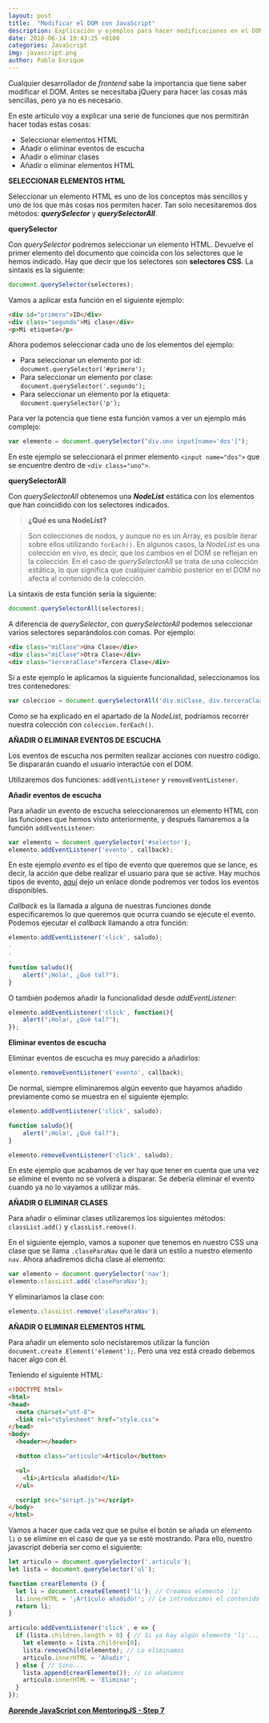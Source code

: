 ```yaml
---
layout: post
title:  "Modificar el DOM con JavaScript"
description: Explicación y ejemplos para hacer modificaciones en el DOM (Document Object Model)
date: 2018-06-14 19:43:25 +0100
categories: JavaScript
img: javascript.png
author: Pablo Enrique
---
```


Cualquier desarrollador de *frontend* sabe la importancia que tiene saber modificar el DOM. Antes se necesitaba jQuery para hacer las cosas más sencillas, pero ya no es necesario.

En este artículo voy a explicar una serie de funciones que nos permitirán hacer todas estas cosas:

* Seleccionar elementos HTML
* Añadir o eliminar eventos de escucha
* Añadir o eliminar clases
* Añadir o eliminar elementos HTML

**SELECCIONAR ELEMENTOS HTML**

Seleccionar un elemento HTML es uno de los conceptos más sencillos y uno de los que más cosas nos permiten hacer.
Tan solo necesitaremos dos métodos: ***querySelector*** y ***querySelectorAll***.

**querySelector**

Con *querySelector* podremos seleccionar un elemento HTML. Devuelve el primer elemento del documento que coincida con los selectores que le hemos indicado. Hay que decir que los selectores son **selectores CSS**. La sintaxis es la siguiente:

```js
document.querySelector(selectores);
```

Vamos a aplicar esta función en el siguiente ejemplo:

```html
<div id="primero">ID</div>
<div class="segundo">Mi clase</div>
<p>Mi etiqueta</p>
```

Ahora podemos seleccionar cada uno de los elementos del ejemplo:
* Para seleccionar un elemento por id: `document.querySelector('#primero');`
* Para seleccionar un elemento por clase: `document.querySelector('.segundo');`
* Para seleccionar un elemento por la etiqueta: `document.querySelector('p');`

Para ver la potencia que tiene esta función vamos a ver un ejemplo más complejo:

```js
var elemento = document.querySelector("div.uno input[name='dos']");
```

En este ejemplo se seleccionará el primer elemento `<input name="dos">` que se encuentre dentro de `<div class="uno">`.

**querySelectorAll**

Con *querySelectorAll* obtenemos una ***NodeList*** estática con los elementos que han coincidido con los selectores indicados.

>**¿Qué es una NodeList?**

>Son colecciones de nodos, y aunque no es un Array, es posible iterar sobre ellos utilizando `forEach()`. En algunos casos, la *NodeList* es una colección en vivo, es decir, que los cambios en el DOM se reflejan en la colección. En el caso de *querySelectorAll* se trata de una colección estática, lo que significa que cualquier cambio posterior en el DOM no afecta al contenido de la colección.

La sintaxis de esta función sería la siguiente:
```js
document.querySelectorAll(selectores);
```
A diferencia de *querySelector*, con *querySelectorAll* podemos seleccionar varios selectores separándolos con comas. Por ejemplo:

```html
<div class="miClase">Una Clase</div>
<div class="miClase">Otra Clase</div>
<div class="terceraClase">Tercera Clase</div>
```

Si a este ejemplo le aplicamos la siguiente funcionalidad, seleccionamos los tres contenedores:
```js
var coleccion = document.querySelectorAll('div.miClase, div.terceraClase');
```
Como se ha explicado en el apartado de la *NodeList*, podríamos recorrer nuestra colección con `coleccion.forEach()`.

**AÑADIR O ELIMINAR EVENTOS DE ESCUCHA**

Los eventos de escucha nos permiten realizar acciones con nuestro código. Se dispararán cuando el usuario interactúe con el DOM.

Utilizaremos dos funciones: `addEventListener` y `removeEventListener`.

**Añadir eventos de escucha**

Para añadir un evento de escucha seleccionaremos un elemento HTML con las funciones que hemos visto anteriormente, y después llamaremos a la función `addEventListener`:

```js
var elemento = document.querySelector('#selector');
elemento.addEventListener('evento', callback);
```

En este ejemplo *evento* es el tipo de evento que queremos que se lance, es decir, la acción que debe realizar el usuario para que se active. Hay muchos tipos de evento, [aquí](https://developer.mozilla.org/en-US/docs/Web/Events) dejo un enlace donde podremos ver todos los eventos disponibles.

*Callback* es la llamada a alguna de nuestras funciones donde especificaremos lo que queremos que ocurra cuando se ejecute el evento. Podemos ejecutar el *callback* llamando a otra función:

```js
elemento.addEventListener('click', saludo);
.
.
.
function saludo(){
    alert("¡Hola!, ¿Qué tal?");
}
```

O también podemos añadir la funcionalidad desde *addEventListener*:

```js
elemento.addEventListener('click', function(){
    alert("¡Hola!, ¿Qué tal?");
});
```

**Eliminar eventos de escucha**

Eliminar eventos de escucha es muy parecido a añadirlos:
```js
elemento.removeEventListener('evento', callback);
```
De normal, siempre eliminaremos algún eevento que hayamos añadido previamente como se muestra en el siguiente ejemplo:
```js
elemento.addEventListener('click', saludo);

function saludo(){
    alert("¡Hola!, ¿Qué tal?");
}

elemento.removeEventListener('click', saludo);
```

En este ejemplo que acabamos de ver hay que tener en cuenta que una vez se elimine el evento no se volverá a disparar. Se debería eliminar el evento cuando ya no lo vayamos a utilizar más.

**AÑADIR O ELIMINAR CLASES**

Para añadir o eliminar clases utilizaremos los siguientes métodos: `classList.add()` y `classList.remove()`.

En el siguiente ejemplo, vamos a suponer que tenemos en nuestro CSS una clase que se llama `.claseParaNav` que le dará un estilo a nuestro elemento `nav`. Ahora añadiremos dicha clase al elemento:

```js
var elemento = document.querySelector('nav');
elemento.classList.add('claseParaNav');
```

Y eliminaríamos la clase con:

```js
elemento.classList.remove('claseParaNav');
```

**AÑADIR O ELIMINAR ELEMENTOS HTML**

Para añadir un elemento solo necistaremos utilizar la función `document.create Element('element');`. Pero una vez está creado debemos hacer algo con él.

Teniendo el siguiente HTML:
```html
<!DOCTYPE html>
<html>
<head>
  <meta charset="utf-8">
  <link rel="stylesheet" href="style.css">
</head>
<body>
  <header></header>

  <button class="articulo">Artículo</button>

  <ul>
    <li>¡Artículo añadido!</li>
  </ul>

  <script src="script.js"></script>
</body>
</html>
```

Vamos a hacer que cada vez que se pulse el botón se añada un elemento `li` o se elimine en el caso de que ya se esté mostrando. Para ello, nuestro javascript debería ser como el siguiente:

```js
let articulo = document.querySelector('.articulo');
let lista = document.querySelector('ul');

function crearElemento () {
  let li = document.createElement('li'); // Creamos elemento 'li'
  li.innerHTML = '¡Artículo añadido!'; // Le introducimos el contenido que queremos que muestre
  return li;
}

articulo.addEventListener('click', e => {
  if (lista.children.length > 0) { // Si ya hay algún elemento 'li'...
    let elemento = lista.children[0];
    lista.removeChild(elemento); // Lo eliminamos
    articulo.innerHTML = 'Añadir';
  } else { // Sino...
    lista.append(crearElemento()); // Lo añadimos
    articulo.innerHTML = 'Eliminar';
  }
});
```

**[Aprende JavaScript con MentoringJS - Step 7](http://mentoringjs.com/)**